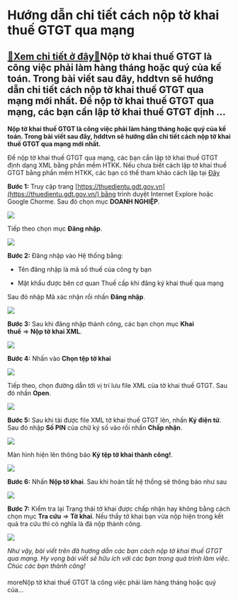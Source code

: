 Hướng dẫn chi tiết cách nộp tờ khai thuế GTGT qua mạng
======================================================

[:gift:Xem chi tiết ở đây:gift:](https://hddtvn.com/huong-dan-chi-tiet-cach-nop-to-khai-thue-gtgt-qua-mang/)Nộp tờ khai thuế GTGT là công việc phải làm hàng tháng hoặc quý của kế toán. Trong bài viết sau đây, hddtvn sẽ hướng dẫn chi tiết cách nộp tờ khai thuế GTGT qua mạng mới nhất. Để nộp tờ khai thuế GTGT qua mạng, các bạn cần lập tờ khai thuế GTGT định …
-----------------------------------------------------------------------------------------------------------------------------------------------------------------------------------------------------------------------------------------------------------

**Nộp tờ khai thuế GTGT là công việc phải làm hàng tháng hoặc quý của kế toán. Trong bài viết sau đây, hddtvn sẽ hướng dẫn chi tiết cách nộp tờ khai thuế GTGT qua mạng mới nhất.**


Để nộp tờ khai thuế GTGT qua mạng, các bạn cần lập tờ khai thuế GTGT định dạng XML bằng phần mềm HTKK. Nếu chưa biết cách lập tờ khai thuế GTGT bằng phần mềm HTKK, các bạn có thể tham khảo cách lập tại [Đây](#)


**Bước 1:** Truy cập trang [https://thuedientu.gdt.gov.vn](https://thuedientu.gdt.gov.vn/) bằng trình duyệt Internet Explore hoặc Google Chorme. Sau đó chọn mục **DOANH NGHIỆP**.


![](https://hddtvn.com/wp-content/uploads/2021/01/GMMHQPd.png)


Tiếp theo chọn mục **Đăng nhập**.


![](https://hddtvn.com/wp-content/uploads/2021/01/XfF3Wxw.png)


**Bước 2:** Đăng nhập vào Hệ thống bằng:




* Tên đăng nhập là mã số thuế của công ty bạn

* Mật khẩu được bên cơ quan Thuế cấp khi đăng ký khai thuế qua mạng



Sau đó nhập Mã xác nhận rồi nhấn **Đăng nhập**.


![](https://hddtvn.com/wp-content/uploads/2021/01/mAQUVYQ.png)


**Bước 3:** Sau khi đăng nhập thành công, các bạn chọn mục **Khai thuế** => **Nộp tờ khai XML**.


![](https://hddtvn.com/wp-content/uploads/2021/01/4fAW6Uo.png)


**Bước 4:** Nhấn vào **Chọn tệp tờ khai**


![](https://hddtvn.com/wp-content/uploads/2021/01/gB2Za40.png)


Tiếp theo, chọn đường dẫn tới vị trí lưu file XML của tờ khai thuế GTGT. Sau đó nhấn **Open**.


![](https://hddtvn.com/wp-content/uploads/2021/01/0la1GFl.png)


**Bước 5:** Sau khi tải được file XML tờ khai thuế GTGT lên, nhấn **Ký điện tử**. Sau đó nhập **Số PIN** của chữ ký số vào rồi nhấn **Chấp nhận**.


![](https://hddtvn.com/wp-content/uploads/2021/01/wlZw87j.png)


Màn hình hiện lên thông báo **Ký tệp tờ khai thành công!**.


![](https://hddtvn.com/wp-content/uploads/2021/01/wcBGTZl.png)


**Bước 6:** Nhấn **Nộp tờ khai**. Sau khi hoàn tất hệ thống sẽ thông báo như sau


![](https://hddtvn.com/wp-content/uploads/2021/01/jY8P5GR.png)


**Bước 7:** Kiểm tra lại Trạng thái tờ khai được chấp nhận hay không bằng cách chọn mục **Tra cứu** => **Tờ khai**. Nếu thấy tờ khai bạn vừa nộp hiện trong kết quả tra cứu thì có nghĩa là đã nộp thành công.


![](https://hddtvn.com/wp-content/uploads/2021/01/0UxzxTg.png)


*Như vậy, bài viết trên đã hướng dẫn các bạn cách nộp tờ khai thuế GTGT qua mạng. Hy vọng bài viết sẽ hữu ích với các bạn trong quá trình làm việc. Chúc các bạn thành công!*


#### 


moreNộp tờ khai thuế GTGT là công việc phải làm hàng tháng hoặc quý của…


